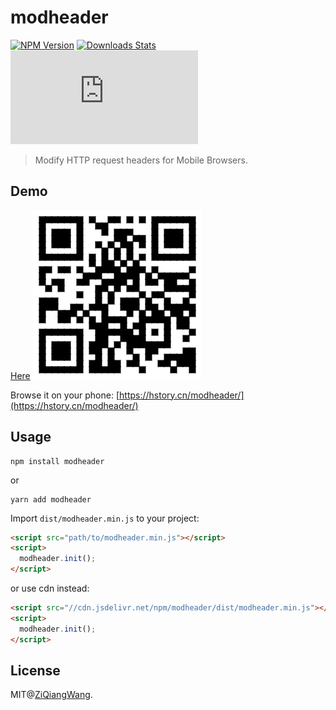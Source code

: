 # modheader

[![NPM Version][npm-badge]][npm-url]
[![Downloads Stats][npm-downloads]][npm-url]
[![gzip](http://img.badgesize.io/https://unpkg.com/modheader/dist/modheader.min.js?compression=gzip)](https://unpkg.com/modheader/dist/modheader.min.js)

[npm-badge]: https://img.shields.io/npm/v/modheader.svg?style=flat-square
[npm-url]: https://npmjs.org/package/modheader
[npm-downloads]: https://img.shields.io/npm/dm/modheader.svg?style=flat-square

> Modify HTTP request headers for Mobile Browsers.

## Demo

[Here](https://hstory.cn/modheader/)
![img](https://github.com/ZiQiangWang/modheader/blob/master/public/demo.png?raw=true)

Browse it on your phone: [https://hstory.cn/modheader/](https://hstory.cn/modheader/)

## Usage

```shell
npm install modheader
```

or

```shell
yarn add modheader
```

Import `dist/modheader.min.js` to your project:

```html
<script src="path/to/modheader.min.js"></script>
<script>
  modheader.init();
</script>
```

or use cdn instead:

```html
<script src="//cdn.jsdelivr.net/npm/modheader/dist/modheader.min.js"></script>
<script>
  modheader.init();
</script>
```

## License

MIT@[ZiQiangWang](https://github.com/ZiQiangWang).
